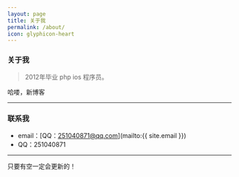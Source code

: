 ```yaml
---
layout: page
title: 关于我
permalink: /about/
icon: glyphicon-heart
---
```



### 关于我

> 2012年毕业 php ios 程序员。   

哈喽，新博客

---

### 联系我

* email：[QQ：251040871@qq.com](mailto:{{ site.email }})
* QQ：251040871

---

只要有空一定会更新的！